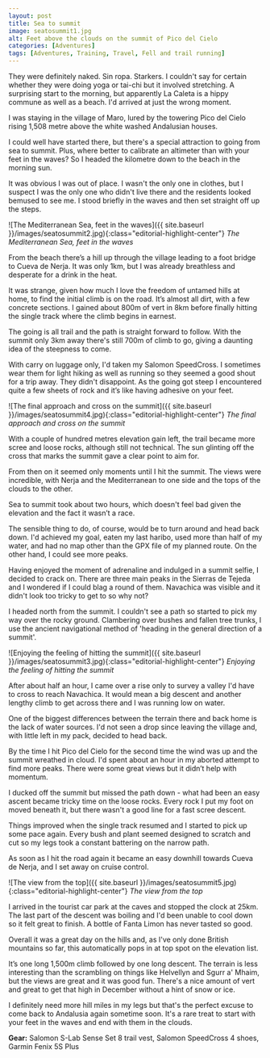 ```yaml
---
layout: post
title: Sea to summit
image: seatosummit1.jpg
alt: Feet above the clouds on the summit of Pico del Cielo
categories: [Adventures]
tags: [Adventures, Training, Travel, Fell and trail running]
---
```


They were definitely naked. Sin ropa. Starkers. I couldn't say for certain whether they were doing yoga or tai-chi but it involved stretching. A surprising start to the morning, but apparently La Caleta is a hippy commune as well as a beach. I'd arrived at just the wrong moment.

I was staying in the village of Maro, lured by the towering Pico del Cielo rising 1,508 metre above the white washed Andalusian houses. 

I could well have started there, but there's a special attraction to going from sea to summit. Plus, where better to calibrate an altimeter than with your feet in the waves? So I headed the kilometre down to the beach in the morning sun.

It was obvious I was out of place. I wasn't the only one in clothes, but I suspect I was the only one who didn't live there and the residents looked bemused to see me. I stood briefly in the waves and then set straight off up the steps.

![The Mediterranean Sea, feet in the waves]({{ site.baseurl }}/images/seatosummit2.jpg){:class="editorial-highlight-center"} *The Mediterranean Sea, feet in the waves*

From the beach there’s a hill up through the village leading to a foot bridge to Cueva de Nerja. It was only 1km, but I was already breathless and desperate for a drink in the heat. 

It was strange, given how much I love the freedom of untamed hills at home, to find the initial climb is on the road. It’s almost all dirt, with a few concrete sections. I gained about 800m of vert in 8km before finally hitting the single track where the climb begins in earnest.

The going is all trail and the path is straight forward to follow. With the summit only 3km away there's still 700m of climb to go, giving a daunting idea of the steepness to come.

With carry on luggage only, I'd taken my Salomon SpeedCross. I sometimes wear them for light hiking as well as running so they seemed a good shout for a trip away. They didn't disappoint. As the going got steep I encountered quite a few sheets of rock and it’s like having adhesive on your feet.

![The final approach and cross on the summit]({{ site.baseurl }}/images/seatosummit4.jpg){:class="editorial-highlight-center"} *The final approach and cross on the summit*

With a couple of hundred metres elevation gain left, the trail became more scree and loose rocks, although still not technical. The sun glinting off the cross that marks the summit gave a clear point to aim for.

From then on it seemed only moments until I hit the summit. The views were incredible, with Nerja and the Mediterranean to one side and the tops of the clouds to the other.

Sea to summit took about two hours, which doesn't feel bad given the elevation and the fact it wasn’t a race.

The sensible thing to do, of course, would be to turn around and head back down. I'd achieved my goal, eaten my last haribo, used more than half of my water, and had no map other than the GPX file of my planned route. On the other hand, I could see more peaks.

Having enjoyed the moment of adrenaline and indulged in a summit selfie, I decided to crack on. There are three main peaks in the Sierras de Tejeda and I wondered if I could blag a round of them. Navachica was visible and it didn't look too tricky to get to so why not?

I headed north from the summit. I couldn't see a path so started to pick my way over the rocky ground. Clambering over bushes and fallen tree trunks, I use the ancient navigational method of 'heading in the general direction of a summit'.

![Enjoying the feeling of hitting the summit]({{ site.baseurl }}/images/seatosummit3.jpg){:class="editorial-highlight-center"} *Enjoying the feeling of hitting the summit*

After about half an hour, I came over a rise only to survey a valley I'd have to cross to reach Navachica. It would mean a big descent and another lengthy climb to get across there and I was running low on water.

One of the biggest differences between the terrain there and back home is the lack of water sources. I'd not seen a drop since leaving the village and, with little left in my pack, decided to head back.

By the time I hit Pico del Cielo for the second time the wind was up and the summit wreathed in cloud. I'd spent about an hour in my aborted attempt to find more peaks. There were some great views but it didn’t help with momentum.

I ducked off the summit but missed the path down - what had been an easy ascent became tricky time on the loose rocks. Every rock I put my foot on moved beneath it, but there wasn't a good line for a fast scree descent.

Things improved when the single track resumed and I started to pick up some pace again. Every bush and plant seemed designed to scratch and cut so my legs took a constant battering on the narrow path.

As soon as I hit the road again it became an easy downhill towards Cueva de Nerja, and I set away on cruise control.

![The view from the top]({{ site.baseurl }}/images/seatosummit5.jpg){:class="editorial-highlight-center"} *The view from the top*

I arrived in the tourist car park at the caves and stopped the clock at 25km. The last part of the descent was boiling and I'd been unable to cool down so it felt great to finish. A bottle of Fanta Limon has never tasted so good.

Overall it was a great day on the hills and, as I've only done British mountains so far, this automatically pops in at top spot on the elevation list.

It’s one long 1,500m climb followed by one long descent. The terrain is less interesting than the scrambling on things like Helvellyn and Sgurr a' Mhaim, but the views are great and it was good fun. There's a nice amount of vert and great to get that high in December without a hint of snow or ice.

I definitely need more hill miles in my legs but that's the perfect excuse to come back to Andalusia again sometime soon. It's a rare treat to start with your feet in the waves and end with them in the clouds.

**Gear:** Salomon S-Lab Sense Set 8 trail vest, Salomon SpeedCross 4 shoes, Garmin Fenix 5S Plus
